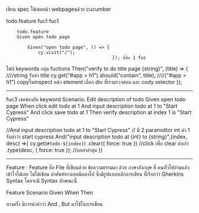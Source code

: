 เขียน spec ใช้เชคหน้า webpagesด้วย cucumber 

todo.feature fuc1
fuc1
    
        todo.feature
        Given open todo page
    
            Given("open todo page", () => {
                cy.visit("/");
                                            }); นี่คือ 1 fuc
ไฟล์ keywords กลุ่ม fuctions 
Then("verify to do title page {string}", (title) => {                      ////string รับค่า title
  cy.get("#app > h1").should("contain", title);                           ////("#app > h1") copyในinspect หน้า element เลือก div ที่เราตรวจสอบ และ cody selector
                                                    });


---------------------------------------------------------------------------------------------------------

fuc3 เชคช่องกับ keyword 
Scenario: Edit description of todo
    Given open todo page
    When click edit todo at 1
    And input description todo at 1 to "Start Cypress"
    And click save todo at 1
    Then verify description at index 1 is "Start Cypress"

//And input description todo at 1 to "Start Cypress"
// มี 2 paramidtor int ค่า 1 รับคำว่า start cypress
And("input description todo at {int} to {string}",(index, desc) =>{
  cy.get(`#todo-${index}`)
  .clear({ force: true })           //click เพื่อ clear ค่าเก่า
  .type(desc, { force: true });     //ผลค่าล่าสุด
})

-----------------------------------------------------------------------------------------------------------

Feature : Feature คือ File ที่เขียนด้วย ข้อความธรรมดา ด้วย ภาษาอังกฤษ ที่ คนทั่วไปอ่านแล้วเข้าใจได้เลย
ไม่ได้เขียน คำศัพท์ทางเทคนิคลงไป ซึ่งมีรูปแบบหลักการเขียน ที่เรียกว่า Gherkins Syntax โดยจะมี Syntax ลักษณะนี้

Feature
Scenario
Given
When
Then

บางครั้ง มีการนำคำว่า And , But มาใช้ในการเขียน







